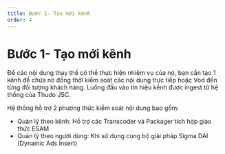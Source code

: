 ```yaml
---
title: Bước 1- Tạo mới kênh
order: 4
---
```

# Bước 1- Tạo mới kênh

Để các nội dung thay thế có thể thực hiện nhiệm vụ của nó, bạn cần tạo 1 kênh để chứa nó đồng thời kiểm soát các nội dung trực tiếp hoặc Vod đến từng đối tượng khách hàng.  Luồng đầu vào tín hiệu kênh được ingest từ hệ thống của Thudo JSC.

Hệ thống hỗ trợ 2 phương thức kiểm soát nội dung bao gồm:

- Quản lý theo kênh: Hỗ trợ các Transcoder và Packager tích hợp giao thức ESAM
- Quản lý theo người dùng: Khi sử dụng cùng bộ giải pháp Sigma DAI (Dynamic Ads Insert)
